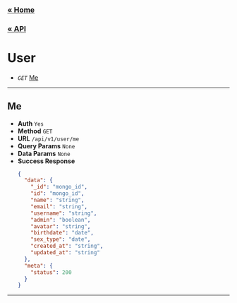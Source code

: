 ### [&laquo; Home](../../README.md)

### [&laquo; API](../API.md)

# User

- _`GET`_ [Me](#me)

---

## Me

- **Auth** `Yes`
- **Method** `GET`
- **URL** `/api/v1/user/me`
- **Query Params** `None`
- **Data Params** `None`
- **Success Response**
  ```json
  {
    "data": {
      "_id": "mongo_id",
      "id": "mongo_id",
      "name": "string",
      "email": "string",
      "username": "string",
      "admin": "boolean",
      "avatar": "string",
      "birthdate": "date",
      "sex_type": "date",
      "created_at": "string",
      "updated_at": "string"
    },
    "meta": {
      "status": 200
    }
  }
  ```

---
